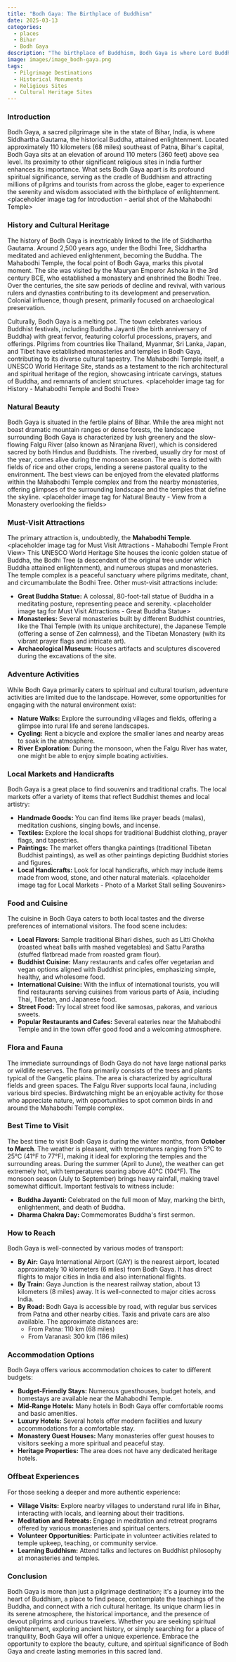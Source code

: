 ```yaml
---
title: "Bodh Gaya: The Birthplace of Buddhism"
date: 2025-03-13
categories:
  - places
  - Bihar
  - Bodh Gaya
description: "The birthplace of Buddhism, Bodh Gaya is where Lord Buddha attained enlightenment under the Bodhi Tree. It is a major pilgrimage site for Buddhists and features the iconic Mahabodhi Temple."
image: images/image_bodh-gaya.png
tags: 
  - Pilgrimage Destinations
  - Historical Monuments
  - Religious Sites
  - Cultural Heritage Sites
---
```



### **Introduction**

Bodh Gaya, a sacred pilgrimage site in the state of Bihar, India, is where Siddhartha Gautama, the historical Buddha, attained enlightenment. Located approximately 110 kilometers (68 miles) southeast of Patna, Bihar's capital, Bodh Gaya sits at an elevation of around 110 meters (360 feet) above sea level. Its proximity to other significant religious sites in India further enhances its importance. What sets Bodh Gaya apart is its profound spiritual significance, serving as the cradle of Buddhism and attracting millions of pilgrims and tourists from across the globe, eager to experience the serenity and wisdom associated with the birthplace of enlightenment. <placeholder image tag for Introduction - aerial shot of the Mahabodhi Temple>

### **History and Cultural Heritage**

The history of Bodh Gaya is inextricably linked to the life of Siddhartha Gautama. Around 2,500 years ago, under the Bodhi Tree, Siddhartha meditated and achieved enlightenment, becoming the Buddha. The Mahabodhi Temple, the focal point of Bodh Gaya, marks this pivotal moment. The site was visited by the Mauryan Emperor Ashoka in the 3rd century BCE, who established a monastery and enshrined the Bodhi Tree. Over the centuries, the site saw periods of decline and revival, with various rulers and dynasties contributing to its development and preservation. Colonial influence, though present, primarily focused on archaeological preservation.

Culturally, Bodh Gaya is a melting pot. The town celebrates various Buddhist festivals, including Buddha Jayanti (the birth anniversary of Buddha) with great fervor, featuring colorful processions, prayers, and offerings. Pilgrims from countries like Thailand, Myanmar, Sri Lanka, Japan, and Tibet have established monasteries and temples in Bodh Gaya, contributing to its diverse cultural tapestry. The Mahabodhi Temple itself, a UNESCO World Heritage Site, stands as a testament to the rich architectural and spiritual heritage of the region, showcasing intricate carvings, statues of Buddha, and remnants of ancient structures. <placeholder image tag for History - Mahabodhi Temple and Bodhi Tree>

### **Natural Beauty**

Bodh Gaya is situated in the fertile plains of Bihar. While the area might not boast dramatic mountain ranges or dense forests, the landscape surrounding Bodh Gaya is characterized by lush greenery and the slow-flowing Falgu River (also known as Niranjana River), which is considered sacred by both Hindus and Buddhists. The riverbed, usually dry for most of the year, comes alive during the monsoon season. The area is dotted with fields of rice and other crops, lending a serene pastoral quality to the environment. The best views can be enjoyed from the elevated platforms within the Mahabodhi Temple complex and from the nearby monasteries, offering glimpses of the surrounding landscape and the temples that define the skyline. <placeholder image tag for Natural Beauty - View from a Monastery overlooking the fields>

### **Must-Visit Attractions**

The primary attraction is, undoubtedly, the **Mahabodhi Temple**. <placeholder image tag for Must Visit Attractions - Mahabodhi Temple Front View> This UNESCO World Heritage Site houses the iconic golden statue of Buddha, the Bodhi Tree (a descendant of the original tree under which Buddha attained enlightenment), and numerous stupas and monasteries. The temple complex is a peaceful sanctuary where pilgrims meditate, chant, and circumambulate the Bodhi Tree. Other must-visit attractions include:

*   **Great Buddha Statue:** A colossal, 80-foot-tall statue of Buddha in a meditating posture, representing peace and serenity. <placeholder image tag for Must Visit Attractions - Great Buddha Statue>
*   **Monasteries:** Several monasteries built by different Buddhist countries, like the Thai Temple (with its unique architecture), the Japanese Temple (offering a sense of Zen calmness), and the Tibetan Monastery (with its vibrant prayer flags and intricate art).
*   **Archaeological Museum:** Houses artifacts and sculptures discovered during the excavations of the site.

### **Adventure Activities**

While Bodh Gaya primarily caters to spiritual and cultural tourism, adventure activities are limited due to the landscape. However, some opportunities for engaging with the natural environment exist:

*   **Nature Walks:** Explore the surrounding villages and fields, offering a glimpse into rural life and serene landscapes.
*   **Cycling:** Rent a bicycle and explore the smaller lanes and nearby areas to soak in the atmosphere.
*   **River Exploration:** During the monsoon, when the Falgu River has water, one might be able to enjoy simple boating activities.

### **Local Markets and Handicrafts**

Bodh Gaya is a great place to find souvenirs and traditional crafts. The local markets offer a variety of items that reflect Buddhist themes and local artistry:

*   **Handmade Goods:** You can find items like prayer beads (malas), meditation cushions, singing bowls, and incense.
*   **Textiles:** Explore the local shops for traditional Buddhist clothing, prayer flags, and tapestries.
*   **Paintings:** The market offers thangka paintings (traditional Tibetan Buddhist paintings), as well as other paintings depicting Buddhist stories and figures.
*   **Local Handicrafts:** Look for local handicrafts, which may include items made from wood, stone, and other natural materials. <placeholder image tag for Local Markets - Photo of a Market Stall selling Souvenirs>

### **Food and Cuisine**

The cuisine in Bodh Gaya caters to both local tastes and the diverse preferences of international visitors. The food scene includes:

*   **Local Flavors:** Sample traditional Bihari dishes, such as Litti Chokha (roasted wheat balls with mashed vegetables) and Sattu Paratha (stuffed flatbread made from roasted gram flour).
*   **Buddhist Cuisine:** Many restaurants and cafes offer vegetarian and vegan options aligned with Buddhist principles, emphasizing simple, healthy, and wholesome food.
*   **International Cuisine:** With the influx of international tourists, you will find restaurants serving cuisines from various parts of Asia, including Thai, Tibetan, and Japanese food.
*   **Street Food:** Try local street food like samosas, pakoras, and various sweets.
*   **Popular Restaurants and Cafes:** Several eateries near the Mahabodhi Temple and in the town offer good food and a welcoming atmosphere.

### **Flora and Fauna**

The immediate surroundings of Bodh Gaya do not have large national parks or wildlife reserves. The flora primarily consists of the trees and plants typical of the Gangetic plains. The area is characterized by agricultural fields and green spaces. The Falgu River supports local fauna, including various bird species. Birdwatching might be an enjoyable activity for those who appreciate nature, with opportunities to spot common birds in and around the Mahabodhi Temple complex.

### **Best Time to Visit**

The best time to visit Bodh Gaya is during the winter months, from **October to March**. The weather is pleasant, with temperatures ranging from 5°C to 25°C (41°F to 77°F), making it ideal for exploring the temples and the surrounding areas. During the summer (April to June), the weather can get extremely hot, with temperatures soaring above 40°C (104°F). The monsoon season (July to September) brings heavy rainfall, making travel somewhat difficult. Important festivals to witness include:

*   **Buddha Jayanti:** Celebrated on the full moon of May, marking the birth, enlightenment, and death of Buddha.
*   **Dharma Chakra Day:** Commemorates Buddha's first sermon.

### **How to Reach**

Bodh Gaya is well-connected by various modes of transport:

*   **By Air:** Gaya International Airport (GAY) is the nearest airport, located approximately 10 kilometers (6 miles) from Bodh Gaya. It has direct flights to major cities in India and also international flights.
*   **By Train:** Gaya Junction is the nearest railway station, about 13 kilometers (8 miles) away. It is well-connected to major cities across India.
*   **By Road:** Bodh Gaya is accessible by road, with regular bus services from Patna and other nearby cities. Taxis and private cars are also available. The approximate distances are:
    *   From Patna: 110 km (68 miles)
    *   From Varanasi: 300 km (186 miles)

### **Accommodation Options**

Bodh Gaya offers various accommodation choices to cater to different budgets:

*   **Budget-Friendly Stays:** Numerous guesthouses, budget hotels, and homestays are available near the Mahabodhi Temple.
*   **Mid-Range Hotels:** Many hotels in Bodh Gaya offer comfortable rooms and basic amenities.
*   **Luxury Hotels:** Several hotels offer modern facilities and luxury accommodations for a comfortable stay.
*   **Monastery Guest Houses:** Many monasteries offer guest houses to visitors seeking a more spiritual and peaceful stay.
*   **Heritage Properties:** The area does not have any dedicated heritage hotels.

### **Offbeat Experiences**

For those seeking a deeper and more authentic experience:

*   **Village Visits:** Explore nearby villages to understand rural life in Bihar, interacting with locals, and learning about their traditions.
*   **Meditation and Retreats:** Engage in meditation and retreat programs offered by various monasteries and spiritual centers.
*   **Volunteer Opportunities:** Participate in volunteer activities related to temple upkeep, teaching, or community service.
*   **Learning Buddhism:** Attend talks and lectures on Buddhist philosophy at monasteries and temples.

### **Conclusion**

Bodh Gaya is more than just a pilgrimage destination; it's a journey into the heart of Buddhism, a place to find peace, contemplate the teachings of the Buddha, and connect with a rich cultural heritage. Its unique charm lies in its serene atmosphere, the historical importance, and the presence of devout pilgrims and curious travelers. Whether you are seeking spiritual enlightenment, exploring ancient history, or simply searching for a place of tranquility, Bodh Gaya will offer a unique experience. Embrace the opportunity to explore the beauty, culture, and spiritual significance of Bodh Gaya and create lasting memories in this sacred land.


